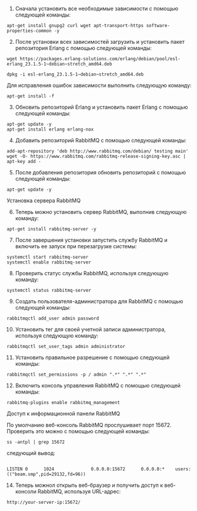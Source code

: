 1) Сначала установить все необходимые зависимости с помощью следующей команды:

```
apt-get install gnupg2 curl wget apt-transport-https software-properties-common -y
```

2) После установки всех зависимостей загрузить и установить пакет репозитория Erlang с помощью следующей команды:

```
wget https://packages.erlang-solutions.com/erlang/debian/pool/esl-erlang_23.1.5-1~debian~stretch_amd64.deb

dpkg -i esl-erlang_23.1.5-1~debian~stretch_amd64.deb
```
Для исправления ошибок зависимости выполнить следующую команду:

```
apt-get install -f
```
3) Обновить репозиторий Erlang и установить пакет Erlang с помощью следующей команды:

```
apt-get update -y
apt-get install erlang erlang-nox
```
4) Добавить репозиторий RabbitMQ с помощью следующей команды:

```
add-apt-repository 'deb http://www.rabbitmq.com/debian/ testing main'
wget -O- https://www.rabbitmq.com/rabbitmq-release-signing-key.asc | apt-key add -
```
5) После добавления репозитория обновить репозиторий с помощью следующей команды:

```
apt-get update -y
```

Установка сервера RabbitMQ

6) Теперь можно установить сервер RabbitMQ, выполнив следующую команду:

```
apt-get install rabbitmq-server -y
```
7) После завершения установки запустить службу RabbitMQ и включить ее запуск при перезагрузке системы:

```
systemctl start rabbitmq-server
systemctl enable rabbitmq-server
````
8) Проверить статус службы RabbitMQ, используя следующую команду:

```
systemctl status rabbitmq-server
```

9) Создать пользователя-администратора для RabbitMQ с помощью следующей команды:

```
rabbitmqctl add_user admin password
```
10) Установить тег для своей учетной записи администратора, используя следующую команду:

```
rabbitmqctl set_user_tags admin administrator
```
11) Установить правильное разрешение с помощью следующей команды:

```
rabbitmqctl set_permissions -p / admin ".*" ".*" ".*"
```
12) Включить консоль управления RabbitMQ с помощью следующей команды:

```
rabbitmq-plugins enable rabbitmq_management
```

Доступ к информационной панели RabbitMQ

По умолчанию веб-консоль RabbitMQ прослушивает порт 15672. Проверить это можно с помощью следующей команды:

```
ss -antpl | grep 15672
```
следующий вывод:

```

LISTEN 0      1024              0.0.0.0:15672      0.0.0.0:*    users:(("beam.smp",pid=29132,fd=96))    

```
14) Теперь можнол открыть веб-браузер и получить доступ к веб-консоли RabbitMQ, используя URL-адрес:

```
http://your-server-ip:15672/
```
